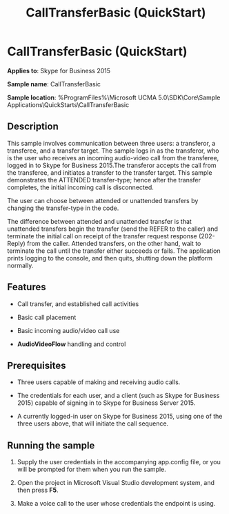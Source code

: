 ﻿---
title: CallTransferBasic (QuickStart)
TOCTitle: CallTransferBasic (QuickStart)
ms:assetid: 5a4b0a5a-4db1-45be-b9a7-c899066faaf0
ms:mtpsurl: https://msdn.microsoft.com/en-us/library/Dn454816(v=office.16)
ms:contentKeyID: 65240089
ms.date: 07/27/2015
mtps_version: v=office.16
---

# CallTransferBasic (QuickStart)

**Applies to**: Skype for Business 2015

**Sample name**: CallTransferBasic

**Sample location**: %ProgramFiles%\\Microsoft UCMA 5.0\\SDK\\Core\\Sample Applications\\QuickStarts\\CallTransferBasic

## Description

This sample involves communication between three users: a transferor, a transferee, and a transfer target. The sample logs in as the transferor, who is the user who receives an incoming audio-video call from the transferee, logged in to Skype for Business 2015.The transferor accepts the call from the transferee, and initiates a transfer to the transfer target. This sample demonstrates the ATTENDED transfer-type; hence after the transfer completes, the initial incoming call is disconnected.

The user can choose between attended or unattended transfers by changing the transfer-type in the code.

The difference between attended and unattended transfer is that unattended transfers begin the transfer (send the REFER to the caller) and terminate the initial call on receipt of the transfer request response (202-Reply) from the caller. Attended transfers, on the other hand, wait to terminate the call until the transfer either succeeds or fails. The application prints logging to the console, and then quits, shutting down the platform normally.

## Features

  - Call transfer, and established call activities

  - Basic call placement

  - Basic incoming audio/video call use

  - **AudioVideoFlow** handling and control

## Prerequisites

  - Three users capable of making and receiving audio calls.

  - The credentials for each user, and a client (such as Skype for Business 2015) capable of signing in to Skype for Business Server 2015.

  - A currently logged-in user on Skype for Business 2015, using one of the three users above, that will initiate the call sequence.

## Running the sample

1.  Supply the user credentials in the accompanying app.config file, or you will be prompted for them when you run the sample.

2.  Open the project in Microsoft Visual Studio development system, and then press **F5**.

3.  Make a voice call to the user whose credentials the endpoint is using.

